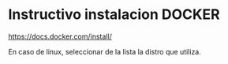 # Instructivo instalacion DOCKER

https://docs.docker.com/install/

En caso de linux, seleccionar de la lista la distro que utiliza.
